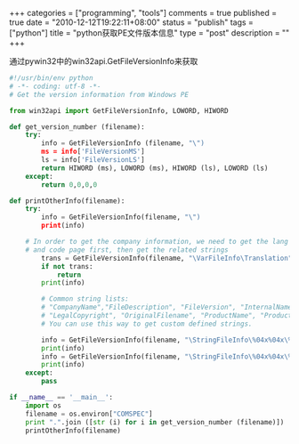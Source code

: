 +++
categories = ["programming", "tools"]
comments = true
published = true
date = "2010-12-12T19:22:11+08:00"
status = "publish"
tags = ["python"]
title = "python获取PE文件版本信息"
type = "post"
description = ""
+++


通过pywin32中的win32api.GetFileVersionInfo来获取

```python
#!/usr/bin/env python
# -*- coding: utf-8 -*-
# Get the version information from Windows PE

from win32api import GetFileVersionInfo, LOWORD, HIWORD

def get_version_number (filename):
    try:
        info = GetFileVersionInfo (filename, "\")
        ms = info['FileVersionMS']
        ls = info['FileVersionLS']
        return HIWORD (ms), LOWORD (ms), HIWORD (ls), LOWORD (ls)
    except:
        return 0,0,0,0

def printOtherInfo(filename):
    try:
        info = GetFileVersionInfo(filename, "\")
        print(info)

	# In order to get the company information, we need to get the lang 
	# and code page first, then get the related strings
        trans = GetFileVersionInfo(filename, "\VarFileInfo\Translation")
        if not trans:
            return 
        print(info)

        # Common string lists:
        # "CompanyName","FileDescription", "FileVersion", "InternalName",
        # "LegalCopyright", "OriginalFilename", "ProductName", "ProductVersion"
        # You can use this way to get custom defined strings.

        info = GetFileVersionInfo(filename, "\StringFileInfo\%04x%04x\%s" % (trans[0][0], trans[0][1], "CompanyName"))
        print(info)
        info = GetFileVersionInfo(filename, "\StringFileInfo\%04x%04x\%s" % (trans[0][0], trans[0][1], "FileVersion"))
        print(info)
    except:
        pass

if __name__ == '__main__':
    import os
    filename = os.environ["COMSPEC"]
    print ".".join ([str (i) for i in get_version_number (filename)])
    printOtherInfo(filename)
```
<!--more-->
